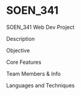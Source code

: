 # SOEN_341
SOEN_341 Web Dev Project


Description


Objective


Core Features


Team Members & Info


Languages and Techniques
